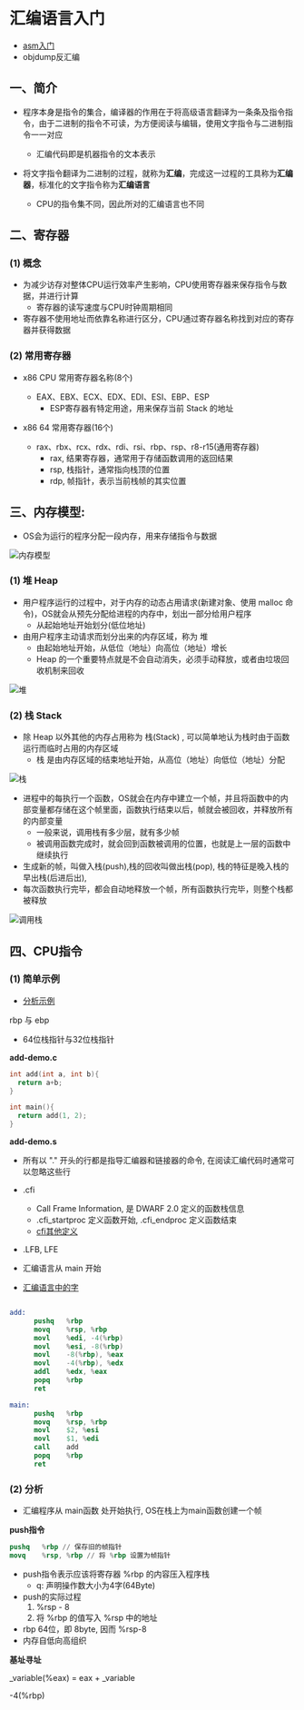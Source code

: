 # 汇编语言入门

- [asm入门](http://c.biancheng.net/asm/)
- objdump反汇编

## 一、简介

- 程序本身是指令的集合，编译器的作用在于将高级语言翻译为一条条及指令指令，由于二进制的指令不可读，为方便阅读与编辑，使用文字指令与二进制指令一一对应
  - 汇编代码即是机器指令的文本表示

- 将文字指令翻译为二进制的过程，就称为**汇编**，完成这一过程的工具称为**汇编器**，标准化的文字指令称为**汇编语言**
  - CPU的指令集不同，因此所对的汇编语言也不同

## 二、寄存器

### (1) 概念

- 为减少访存对整体CPU运行效率产生影响，CPU使用寄存器来保存指令与数据，并进行计算
  - 寄存器的读写速度与CPU时钟周期相同
- 寄存器不使用地址而依靠名称进行区分，CPU通过寄存器名称找到对应的寄存器并获得数据

### (2) 常用寄存器

- x86 CPU 常用寄存器名称(8个)
  - EAX、EBX、ECX、EDX、EDI、ESI、EBP、ESP
    - ESP寄存器有特定用途，用来保存当前 Stack 的地址

- x86 64 常用寄存器(16个)
  - rax、rbx、rcx、rdx、rdi、rsi、rbp、rsp、r8-r15(通用寄存器)
    - rax, 结果寄存器，通常用于存储函数调用的返回结果
    - rsp, 栈指针，通常指向栈顶的位置
    - rdp, 帧指针，表示当前栈帧的其实位置


## 三、内存模型:

- OS会为运行的程序分配一段内存，用来存储指令与数据

![内存模型](./img/内存模型.png)

### (1) 堆 Heap

- 用户程序运行的过程中，对于内存的动态占用请求(新建对象、使用 malloc 命令)，OS就会从预先分配给进程的内存中，划出一部分给用户程序
  - 从起始地址开始划分(低位地址)
- 由用户程序主动请求而划分出来的内存区域，称为 堆
  - 由起始地址开始，从低位（地址）向高位（地址）增长
  - Heap 的一个重要特点就是不会自动消失，必须手动释放，或者由垃圾回收机制来回收

![堆](./img/堆.png)

### (2) 栈 Stack

- 除 Heap 以外其他的内存占用称为 栈(Stack) , 可以简单地认为栈时由于函数运行而临时占用的内存区域
  - 栈 是由内存区域的结束地址开始，从高位（地址）向低位（地址）分配

![栈](./img/栈.png)

- 进程中的每执行一个函数，OS就会在内存中建立一个帧，并且将函数中的内部变量都存储在这个帧里面，函数执行结束以后，帧就会被回收，并释放所有的内部变量
  - 一般来说，调用栈有多少层，就有多少帧
  - 被调用函数完成时，就会回到函数被调用的位置，也就是上一层的函数中继续执行
- 生成新的帧，叫做入栈(push),栈的回收叫做出栈(pop), 栈的特征是晚入栈的早出栈(后进后出),
- 每次函数执行完毕，都会自动地释放一个帧，所有函数执行完毕，则整个栈都被释放

![调用栈](./img/调用栈.png)

## 四、CPU指令

### (1) 简单示例

- [分析示例](https://blog.csdn.net/yhchinabest/article/details/103881857)

rbp 与 ebp
- 64位栈指针与32位栈指针

**add-demo.c**

```c++
int add(int a, int b){
  return a+b;
}

int main(){
  return add(1, 2);
}
```

**add-demo.s**

- 所有以 "." 开头的行都是指导汇编器和链接器的命令, 在阅读汇编代码时通常可以忽略这些行

- .cfi
  - Call Frame Information, 是 DWARF 2.0 定义的函数栈信息
  - .cfi_startproc 定义函数开始, .cfi_endproc 定义函数结束
  - [cfi其他定义](https://sourceware.org/binutils/docs-2.31/as/CFI-directives.html)

- .LFB, LFE
- 汇编语言从 main 开始
- [汇编语言中的字](https://blog.csdn.net/weixin_44395686/article/details/108628301)

```s

add:
      pushq   %rbp
      movq    %rsp, %rbp
      movl    %edi, -4(%rbp)
      movl    %esi, -8(%rbp)
      movl    -8(%rbp), %eax
      movl    -4(%rbp), %edx
      addl    %edx, %eax
      popq    %rbp
      ret

main:
      pushq   %rbp
      movq    %rsp, %rbp
      movl    $2, %esi
      movl    $1, %edi
      call    add
      popq    %rbp
      ret
```

### (2) 分析

- 汇编程序从 main函数 处开始执行, OS在栈上为main函数创建一个帧

**push指令**

```s
pushq   %rbp // 保存旧的帧指针
movq    %rsp, %rbp // 将 %rbp 设置为帧指针
```

- push指令表示应该将寄存器 %rbp 的内容压入程序栈
  - q: 声明操作数大小为4字(64Byte)
- push的实际过程
  1. %rsp - 8
  2. 将 %rbp 的值写入 %rsp 中的地址
- rbp 64位，即 8byte, 因而 %rsp-8
- 内存自低向高组织

**基址寻址**

_variable(%eax) = eax + _variable

-4(%rbp)




